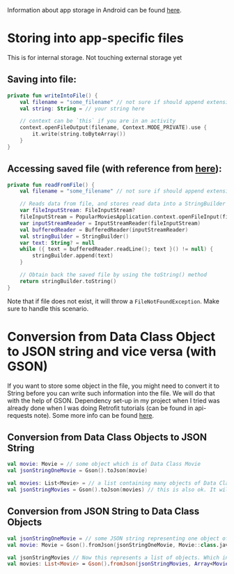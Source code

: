 Information about app storage in Android can be found [here](https://developer.android.com/training/data-storage).

# Storing into app-specific files
This is for internal storage. Not touching external storage yet
## Saving into file:
```kt
private fun writeIntoFile() {
    val filename = "some_filename" // not sure if should append extension
    val string: String = // your string here

    // context can be `this` if you are in an activity
    context.openFileOutput(filename, Context.MODE_PRIVATE).use {
        it.write(string.toByteArray())
    }
}
```

## Accessing saved file (with reference from [here](https://www.javatpoint.com/kotlin-android-read-and-write-internal-storage)):
```kt
private fun readFromFile() {
    val filename = "some_filename" // not sure if should append extension

    // Reads data from file, and stores read data into a StringBuilder
    var fileInputStream: FileInputStream?
    fileInputStream = PopularMoviesApplication.context.openFileInput(filename)
    var inputStreamReader = InputStreamReader(fileInputStream)
    val bufferedReader = BufferedReader(inputStreamReader)
    val stringBuilder = StringBuilder()
    var text: String? = null
    while ({ text = bufferedReader.readLine(); text }() != null) {
        stringBuilder.append(text)
    }

    // Obtain back the saved file by using the toString() method
    return stringBuilder.toString()
}
```

Note that if file does not exist, it will throw a `FileNotFoundException`. Make sure to handle this scenario.

# Conversion from Data Class Object to JSON string and vice versa (with GSON)
If you want to store some object in the file, you might need to convert it to String before you can write such information into the file. We will do that with the help of GSON. Dependency set-up in my project when I tried was already done when I was doing Retrofit tutorials (can be found in api-requests note). Some more info can be found [here](https://www.baeldung.com/kotlin-json-convert-data-class).

## Conversion from Data Class Objects to JSON String
```kt
val movie: Movie = // some object which is of Data Class Movie
val jsonStringOneMovie = Gson().toJson(movie)

val movies: List<Movie> = // a list containing many objects of Data Class Movie
val jsonStringMovies = Gson().toJson(movies) // this is also ok. It will give the string in an array of the objects
```

## Conversion from JSON String to Data Class Objects
```kt
val jsonStringOneMovie = // some JSON string representing one object of a data class
val movie: Movie = Gson().fromJson(jsonStringOneMovie, Movie::class.java) // this is straightforward

val jsonStringMovies // Now this represents a list of objects. Which in JSON is an array of objects
val movies: List<Movie> = Gson().fromJson(jsonStringMovies, Array<Movie>::class.java).toList()
```
